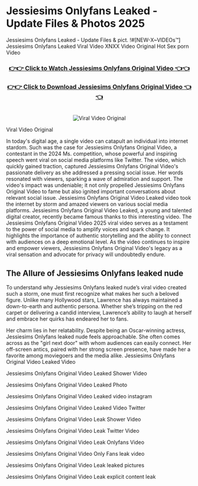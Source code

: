 # Jessiesims Onlyfans Leaked - Update Files & Photos 2025

Jessiesims Onlyfans Leaked - Update Files & pict. !#[NEW-X~VIDEOs™] Jessiesims Onlyfans Leaked Viral Video XNXX Video Original Hot Sex porn Video
<br>
<div align="center">
<h3><a href="https://links2leaks.com?utm_source=jessiesims&utm_medium=gitlong" rel="nofollow">👉👉 Click to Watch Jessiesims Onlyfans Original Video 👈👈</a></h3>
<h3><a href="https://links2leaks.com?utm_source=jessiesims&utm_medium=gitlong" rel="nofollow">👉👉 Click to Download Jessiesims Onlyfans Original Video 👈👈</a></h3>
<br>
<a href="https://links2leaks.com?utm_source=jessiesims&utm_medium=gitlong" rel="nofollow"><img src="https://i.ibb.co/Gkj2r4b/banner.png" alt="Viral Video Original" style="max-width: 100%; display: inline-block;" data-target="animated-image.originalImage"></a>
</div>

Viral Video Original

In today's digital age, a single video can catapult an individual into internet stardom. Such was the case for Jessiesims Onlyfans Original Video, a contestant in the 2024 Ms. competition, whose powerful and inspiring speech went viral on social media platforms like Twitter.
The video, which quickly gained traction, captured Jessiesims Onlyfans Original Video's passionate delivery as she addressed a pressing social issue. Her words resonated with viewers, sparking a wave of admiration and support. The video's impact was undeniable; it not only propelled Jessiesims Onlyfans Original Video to fame but also ignited important conversations about relevant social issue.
Jessiesims Onlyfans Original Video Leaked video took the internet by storm and amazed viewers on various social media platforms. Jessiesims Onlyfans Original Video Leaked, a young and talented digital creator, recently became famous thanks to this interesting video.
The Jessiesims Onlyfans Original Video 2025 viral video serves as a testament to the power of social media to amplify voices and spark change. It highlights the importance of authentic storytelling and the ability to connect with audiences on a deep emotional level. As the video continues to inspire and empower viewers, Jessiesims Onlyfans Original Video's legacy as a viral sensation and advocate for privacy will undoubtedly endure.

<h2>The Allure of Jessiesims Onlyfans leaked nude</h2>


To understand why Jessiesims Onlyfans leaked nude’s viral video created such a storm, one must first recognize what makes her such a beloved figure. Unlike many Hollywood stars, Lawrence has always maintained a down-to-earth and authentic persona. Whether she’s tripping on the red carpet or delivering a candid interview, Lawrence’s ability to laugh at herself and embrace her quirks has endeared her to fans.

Her charm lies in her relatability. Despite being an Oscar-winning actress, Jessiesims Onlyfans leaked nude feels approachable. She often comes across as the "girl next door" with whom audiences can easily connect. Her off-screen antics, paired with her strong screen presence, have made her a favorite among moviegoers and the media alike.
Jessiesims Onlyfans Original Video Leaked Video

Jessiesims Onlyfans Original Video Leaked Shower Video

Jessiesims Onlyfans Original Video Leaked Photo

Jessiesims Onlyfans Original Video Leaked video instagram

Jessiesims Onlyfans Original Video Leaked Video Twitter

Jessiesims Onlyfans Original Video Leak Shower Video

Jessiesims Onlyfans Original Video Leak Twitter Video

Jessiesims Onlyfans Original Video Leak Onlyfans Video

Jessiesims Onlyfans Original Video Only Fans leak video

Jessiesims Onlyfans Original Video Leak leaked pictures

Jessiesims Onlyfans Original Video Leak explicit content leak